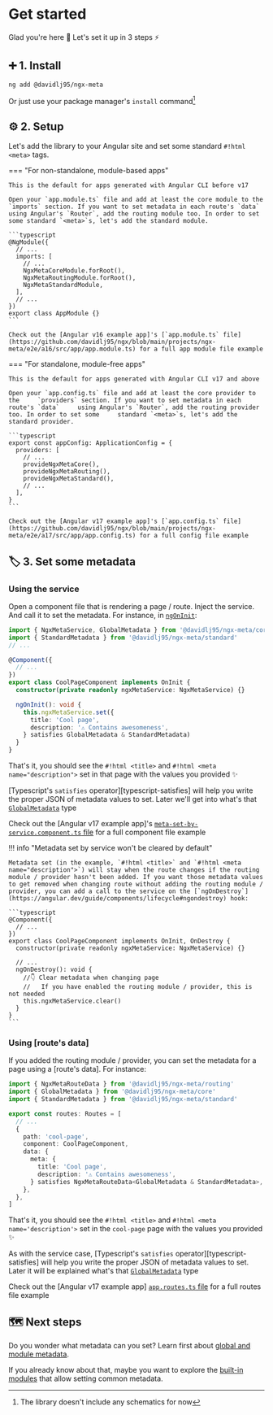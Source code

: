 # Get started

Glad you're here 🥰 Let's set it up in 3 steps ⚡️

## ➕ 1. Install

```
ng add @davidlj95/ngx-meta
```

Or just use your package manager's `install` command[^1]

## ⚙️ 2. Setup

Let's add the library to your Angular site and set some standard `#!html <meta>` tags.

=== "For non-standalone, module-based apps"

    This is the default for apps generated with Angular CLI before v17

    Open your `app.module.ts` file and add at least the core module to the `imports` section. If you want to set metadata in each route's `data` using Angular's `Router`, add the routing module too. In order to set some standard `<meta>`s, let's add the standard module.

    ```typescript
    @NgModule({
      // ...
      imports: [
        // ...
        NgxMetaCoreModule.forRoot(),
        NgxMetaRoutingModule.forRoot(),
        NgxMetaStandardModule,
      ],
      // ...
    })
    export class AppModule {}
    ```

    Check out the [Angular v16 example app]'s [`app.module.ts` file](https://github.com/davidlj95/ngx/blob/main/projects/ngx-meta/e2e/a16/src/app/app.module.ts) for a full app module file example

=== "For standalone, module-free apps"

    This is the default for apps generated with Angular CLI v17 and above

    Open your `app.config.ts` file and add at least the core provider to the     `providers` section. If you want to set metadata in each route's `data`     using Angular's `Router`, add the routing provider too. In order to set some     standard `<meta>`s, let's add the standard provider.

    ```typescript
    export const appConfig: ApplicationConfig = {
      providers: [
        // ...
        provideNgxMetaCore(),
        provideNgxMetaRouting(),
        provideNgxMetaStandard(),
        // ...
      ],
    }
    ```

    Check out the [Angular v17 example app]'s [`app.config.ts` file](https://github.com/davidlj95/ngx/blob/main/projects/ngx-meta/e2e/a17/src/app/app.config.ts) for a full config file example

## 🏷️ 3. Set some metadata

### Using the service

Open a component file that is rendering a page / route. Inject the service. And call it to set the metadata. For instance, in [`ngOnInit`](https://angular.dev/guide/components/lifecycle#ngoninit):

```typescript
import { NgxMetaService, GlobalMetadata } from '@davidlj95/ngx-meta/core'
import { StandardMetadata } from '@davidlj95/ngx-meta/standard'
// ...

@Component({
  // ...
})
export class CoolPageComponent implements OnInit {
  constructor(private readonly ngxMetaService: NgxMetaService) {}

  ngOnInit(): void {
    this.ngxMetaService.set({
      title: 'Cool page',
      description: '⚠️ Contains awesomeness',
    } satisfies GlobalMetadata & StandardMetadata)
  }
}
```

That's it, you should see the `#!html <title>` and `#!html <meta name="description">` set in that page with the values you provided ✨

[Typescript's `satisfies` operator][typescript-satisfies] will help you write the proper JSON of metadata values to set. Later we'll get into what's that [`GlobalMetadata`](./api/ngx-meta.globalmetadata.md) type

Check out the [Angular v17 example app]'s [`meta-set-by-service.component.ts` file](https://github.com/davidlj95/ngx/blob/main/projects/ngx-meta/e2e/a17/src/app/meta-set-by-service/meta-set-by-service.component.ts) for a full component file example

!!! info "Metadata set by service won't be cleared by default"

    Metadata set (in the example, `#!html <title>` and `#!html <meta name="description">`) will stay when the route changes if the routing module / provider hasn't been added. If you want those metadata values to get removed when changing route without adding the routing module / provider, you can add a call to the service on the [`ngOnDestroy`](https://angular.dev/guide/components/lifecycle#ngondestroy) hook:

    ```typescript
    @Component({
      // ...
    })
    export class CoolPageComponent implements OnInit, OnDestroy {
      constructor(private readonly ngxMetaService: NgxMetaService) {}

      // ...
      ngOnDestroy(): void {
        //👇 Clear metadata when changing page
        //   If you have enabled the routing module / provider, this is not needed
        this.ngxMetaService.clear()
      }
    }
    ```

### Using [route's data]

If you added the routing module / provider, you can set the metadata for a page using a [route's data]. For instance:

```typescript
import { NgxMetaRouteData } from '@davidlj95/ngx-meta/routing'
import { GlobalMetadata } from '@davidlj95/ngx-meta/core'
import { StandardMetadata } from '@davidlj95/ngx-meta/standard'

export const routes: Routes = [
  // ...
  {
    path: 'cool-page',
    component: CoolPageComponent,
    data: {
      meta: {
        title: 'Cool page',
        description: '⚠️ Contains awesomeness',
      } satisfies NgxMetaRouteData<GlobalMetadata & StandardMetadata>,
    },
  },
]
```

That's it, you should see the `#!html <title>` and `#!html <meta name='description'>` set in the `cool-page` page with the values you provided ✨

As with the service case, [Typescript's `satisfies` operator][typescript-satisfies] will help you write the proper JSON of metadata values to set. Later it will be explained what's that [`GlobalMetadata`](./api/ngx-meta.globalmetadata.md) type

Check out the [Angular v17 example app] [`app.routes.ts` file](https://github.com/davidlj95/ngx/blob/main/projects/ngx-meta/e2e/a17/src/app/app.routes.ts) for a full routes file example

## 🗺️ Next steps

Do you wonder what metadata can you set? Learn first about [global and module metadata](guides/global-and-module-metadata.md).

If you already know about that, maybe you want to explore the [built-in modules](./built-in-modules) that allow setting common metadata.

[^1]: The library doesn't include any schematics for now
